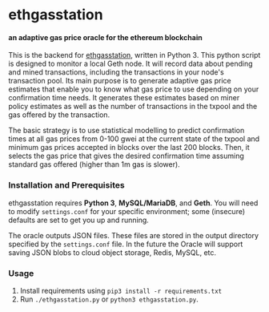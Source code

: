 # ethgasstation
#### an adaptive gas price oracle for the ethereum blockchain

This is the backend for [ethgasstation](https://ethgasstation.info), written in
Python 3. This python script is designed to monitor a local Geth node. It will
record data about pending and mined transactions, including the transactions in
your node's transaction pool. Its main purpose is to generate adaptive gas price
estimates that enable you to know what gas price to use depending on your
confirmation time needs. It generates these estimates based on miner policy
estimates as well as the number of transactions in the txpool and the gas
offered by the transaction.

The basic strategy is to use statistical modelling to predict confirmation times
at all gas prices from 0-100 gwei at the current state of the txpool and minimum
gas prices accepted in blocks over the last 200 blocks.  Then, it selects the
gas price that gives the desired confirmation time assuming standard gas offered
(higher than 1m gas is slower).

### Installation and Prerequisites

ethgasstation requires **Python 3**, **MySQL/MariaDB**, and **Geth**. You will
need to modify `settings.conf` for your specific environment; some (insecure)
defaults are set to get you up and running.

The oracle outputs JSON files. These files are stored in the output
directory specified by the `settings.conf` file. In the future the Oracle
will support saving JSON blobs to cloud object storage, Redis, MySQL, etc.


### Usage

1. Install requirements using `pip3 install -r requirements.txt`
2. Run `./ethgasstation.py` or `python3 ethgasstation.py`.
